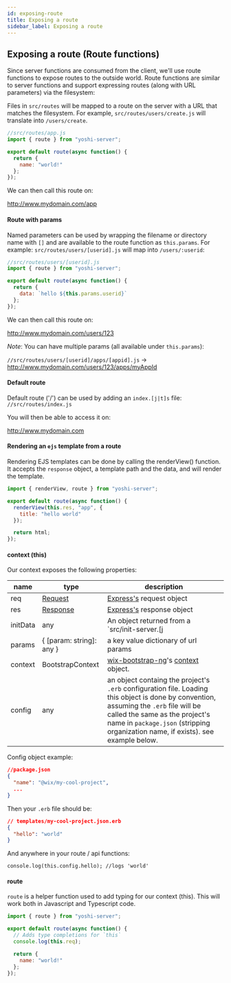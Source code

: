 ```yaml
---
id: exposing-route
title: Exposing a route
sidebar_label: Exposing a route
---
```


## Exposing a route (Route functions)

Since server functions are consumed from the client, we'll use route functions to expose routes to the outside world. Route functions are similar to server functions and support expressing routes (along with URL parameters) via the filesystem:

Files in `src/routes` will be mapped to a route on the server with a URL that matches the filesystem. For example, `src/routes/users/create.js` will translate into `/users/create`.

```js
//src/routes/app.js
import { route } from "yoshi-server";

export default route(async function() {
  return {
    name: "world!"
  };
});
```

We can then call this route on:

http://www.mydomain.com/app

#### Route with params

Named parameters can be used by wrapping the filename or directory name with `[]` and are available to the route function as `this.params`. For example: `src/routes/users/[userid].js` will map into `/users/:userid`:

```js
//src/routes/users/[userid].js
import { route } from "yoshi-server";

export default route(async function() {
  return {
    data: `hello ${this.params.userid}`
  };
});
```

We can then call this route on:

http://www.mydomain.com/users/123

_Note_: You can have multiple params (all available under `this.params`):

`//src/routes/users/[userid]/apps/[appid].js` -> http://www.mydomain.com/users/123/apps/myAppId

#### Default route

Default route ('/') can be used by adding an `index.[j|t]s` file:
`//src/routes/index.js`

You will then be able to access it on:

http://www.mydomain.com

#### Rendering an `ejs` template from a route

Rendering EJS templates can be done by calling the renderView() function. It accepts the `response` object, a template path and the data, and will render the template.

```js
import { renderView, route } from "yoshi-server";

export default route(async function() {
  renderView(this.res, "app", {
    title: "hello world"
  });

  return html;
});
```

#### context (this)

Our context exposes the following properties:

| name     | type                                                                      | description                                                                                                                                                                                                                                                  |
| -------- | ------------------------------------------------------------------------- | ------------------------------------------------------------------------------------------------------------------------------------------------------------------------------------------------------------------------------------------------------------ |
| req      | [Request](https://github.com/types/express/blob/master/lib/request.d.ts)  | [Express's](http://expressjs.com) request object                                                                                                                                                                                                             |
| res      | [Response](https://github.com/types/express/blob/master/lib/request.d.ts) | [Express's](http://expressjs.com) response object                                                                                                                                                                                                            |
| initData | any                                                                       | An object returned from a `src/init-server.[j|t]s` file. This data is usefull when you need to read / fetch data on server initialization (for example, read a configuration file).                                                                          |
| params   | { [param: string]: any }                                                  | a key value dictionary of url params                                                                                                                                                                                                                         |
| context  | BootstrapContext                                                          | [wix-bootstrap-ng](https://github.com/wix-platform/wix-node-platform)'s [context](https://github.com/wix-platform/wix-node-platform/tree/master/bootstrap/wix-bootstrap-ng#context) object.                                                                  |
| config   | any                                                                       | an object containg the project's `.erb` configuration file. Loading this object is done by convention, assuming the `.erb` file will be called the same as the project's name in `package.json` (stripping organization name, if exists). see example below. |

Config object example:

```json
//package.json
{
  "name": "@wix/my-cool-project",
  ...
}
```

Then your `.erb` file should be:

```json
// templates/my-cool-project.json.erb
{
  "hello": "world"
}
```

And anywhere in your route / api functions:

```
console.log(this.config.hello); //logs 'world'
```

#### route

`route` is a helper function used to add typing for our context (this). This will work both in Javascript and Typescript code.

```js
import { route } from "yoshi-server";

export default route(async function() {
  // Adds type completions for `this`
  console.log(this.req);

  return {
    name: "world!"
  };
});
```
